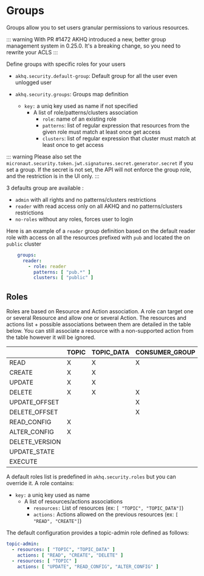 # Groups

Groups allow you to set users granular permissions to various resources.

::: warning
With PR #1472 AKHQ introduced a new, better group management system in 0.25.0. It's a breaking change, so you need to rewrite your ACLS
:::

Define groups with specific roles for your users
* `akhq.security.default-group`: Default group for all the user even unlogged user

* `akhq.security.groups`: Groups map definition
  * `key:` a uniq key used as name if not specified
    * A list of role/patterns/clusters association
      * `role`: name of an existing role
      * `patterns`: list of regular expression that resources from the given role must match at least once get access
      * `clusters`: list of regular expression that cluster must match at least once to get access

::: warning
Please also set the `micronaut.security.token.jwt.signatures.secret.generator.secret` if you set a group.
If the secret is not set, the API will not enforce the group role, and the restriction is in the UI only.
:::

3 defaults group are available :
- `admin` with all rights and no patterns/clusters restrictions
- `reader` with read access only on all AKHQ and no patterns/clusters restrictions
- `no-roles` without any roles, forces user to login

Here is an example of a `reader` group definition based on the default reader role with access on all the resources prefixed with `pub` and located the on `public` cluster
```yaml
    groups:
      reader:
        - role: reader
          patterns: [ "pub.*" ]
          clusters: [ "public" ]
```

## Roles

Roles are based on Resource and Action association. A role can target one or several Resource and allow one or several Action.
The resources and actions list + possible associations between them are detailed in the table below.
You can still associate a resource with a non-supported action from the table however it will be ignored.

<div style="text-align: center;">

|                | TOPIC | TOPIC_DATA | CONSUMER_GROUP | CONNECT_CLUSTER | CONNECTOR | SCHEMA | NODE | ACL | KSQLDB |
|----------------|-------|------------|----------------|-----------------|-----------|--------|------|-----|--------|
| READ           | X     | X          | X              | X               | X         | X      | X    | X   | X      |
| CREATE         | X     | X          |                |                 | X         | X      |      |     |        |
| UPDATE         | X     | X          |                |                 | X         | X      |      |     |        |
| DELETE         | X     | X          | X              |                 | X         | X      |      |     |        |
| UPDATE_OFFSET  |       |            | X              |                 |           |        |      |     |        |
| DELETE_OFFSET  |       |            | X              |                 |           |        |      |     |        |
| READ_CONFIG    | X     |            |                |                 |           |        | X    |     |        |
| ALTER_CONFIG   | X     |            |                |                 |           |        | X    |     |        |
| DELETE_VERSION |       |            |                |                 |           | X      |      |     |        |
| UPDATE_STATE   |       |            |                |                 | X         |        |      |     |        |
| EXECUTE        |       |            |                |                 |           |        |      |     | X      |

</div>

A default roles list is predefined in `akhq.security.roles` but you can override it.
A role contains:
* `key:` a uniq key used as name
  * A list of resources/actions associations
    * `resources:` List of resources (ex: ```[ "TOPIC", "TOPIC_DATA"]```)
    * `actions:` Actions allowed on the previous resources (ex: ```[ "READ", "CREATE"]```)

The default configuration provides a topic-admin role defined as follows:
```yaml
topic-admin:
  - resources: [ "TOPIC", "TOPIC_DATA" ]
    actions: [ "READ", "CREATE", "DELETE" ]
  - resources: [ "TOPIC" ]
    actions: [ "UPDATE", "READ_CONFIG", "ALTER_CONFIG" ]

```
